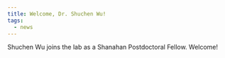 ```yaml
---
title: Welcome, Dr. Shuchen Wu!
tags: 
  - news
---
```

Shuchen Wu joins the lab as a Shanahan Postdoctoral Fellow. Welcome!